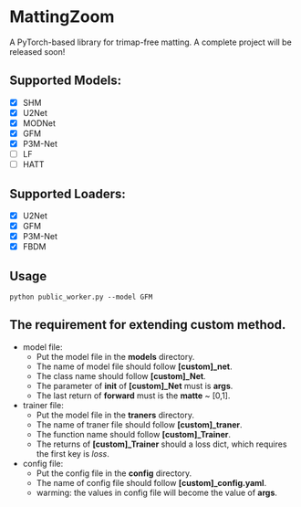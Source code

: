 # MattingZoom
A PyTorch-based library for trimap-free matting. A complete project will be released soon!



## Supported Models:
- [x] SHM
- [x] U2Net
- [x] MODNet
- [x] GFM
- [x] P3M-Net
- [ ] LF
- [ ] HATT

## Supported Loaders:

- [x] U2Net
- [x] GFM
- [x] P3M-Net
- [x] FBDM

## Usage

`python public_worker.py --model GFM`

## The requirement for extending custom method.
- model file: 
  - Put the model file in the **models** directory.
  - The name of model file should follow **[custom]_net**.
  - The class name should follow **[custom]_Net**.
  - The parameter of __init__ of **[custom]_Net** must is **args**.
  - The last return of **forward** must is the **matte** ~ [0,1].
- trainer file:
  - Put the model file in the **traners** directory.
  - The name of traner file should follow **[custom]_traner**.
  - The function name should follow **[custom]_Trainer**.
  - The returns of **[custom]_Trainer** should a loss dict, which requires the first key is *loss*.
- config file:
  - Put the config file in the **config** directory.
  - The name of config file should follow **[custom]_config.yaml**.
  - warming: the values in config file will become the value of **args**.
